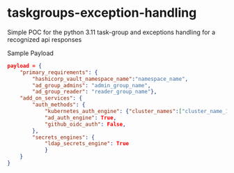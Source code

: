# taskgroups-exception-handling
Simple POC for the python 3.11 task-group and exceptions handling for a recognized api responses

Sample Payload 

```json
payload = {
    "primary_requirements": {
        "hashicorp_vault_namespace_name":"namespace_name",
        "ad_group_admins": "admin_group_name",
        "ad_group_reader": "reader_group_name"},
    "add_on_services": {
        "auth_methods": {
            "kubernetes_auth_engine": {"cluster_names":["cluster_name_1", "cluster_name_2"], "kubernetes_namespace": "namespace_name"},
            "ad_auth_engine": True,
            "github_oidc_auth": False,
        },
        "secrets_engines": {
            "ldap_secrets_engine": True
            }
    }
}
```